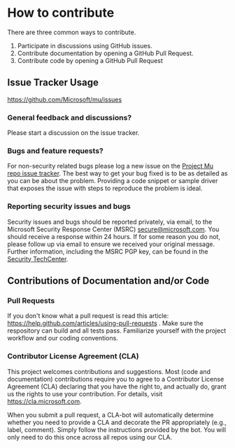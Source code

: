 # How to contribute

There are three common ways to contribute.

1. Participate in discussions using GitHub issues.
1. Contribute documentation by opening a GitHub Pull Request.
1. Contribute code by opening a GitHub Pull Request

## Issue Tracker Usage

https://github.com/Microsoft/mu/issues

### General feedback and discussions?

Please start a discussion on the issue tracker.

### Bugs and feature requests?

For non-security related bugs please log a new issue on the [Project Mu repo issue tracker](https://github.com/Microsoft/mu/issues). The best way to get your bug fixed is to be as detailed as you can be about the problem. Providing a code snippet or sample driver that exposes the issue with steps to reproduce the problem is ideal.  

### Reporting security issues and bugs

Security issues and bugs should be reported privately, via email, to the Microsoft Security Response Center (MSRC)  secure@microsoft.com. You should receive a response within 24 hours. If for some reason you do not, please follow up via email to ensure we received your original message. Further information, including the MSRC PGP key, can be found in the [Security TechCenter](https://technet.microsoft.com/en-us/security/ff852094.aspx).

## Contributions of Documentation and/or Code

### Pull Requests

If you don't know what a pull request is read this article: https://help.github.com/articles/using-pull-requests . Make sure the respository can build and all tests pass. Familiarize yourself with the project workflow and our coding conventions.

### Contributor License Agreement (CLA)

This project welcomes contributions and suggestions.  Most (code and documentation) contributions require you to agree to a
Contributor License Agreement (CLA) declaring that you have the right to, and actually do, grant us
the rights to use your contribution. For details, visit https://cla.microsoft.com.

When you submit a pull request, a CLA-bot will automatically determine whether you need to provide
a CLA and decorate the PR appropriately (e.g., label, comment). Simply follow the instructions
provided by the bot. You will only need to do this once across all repos using our CLA.
